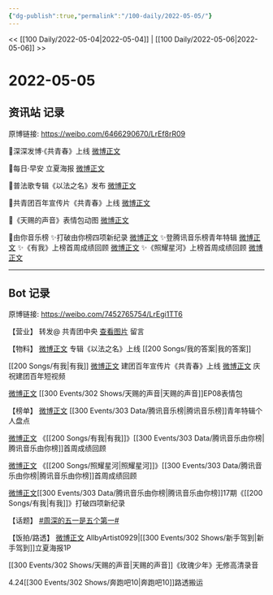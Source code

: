 ```yaml
---
{"dg-publish":true,"permalink":"/100-daily/2022-05-05/"}
---
```



<< [[100 Daily/2022-05-04\|2022-05-04]] | [[100 Daily/2022-05-06\|2022-05-06]] >>

# 2022-05-05

## 资讯站 记录

原博链接: https://weibo.com/6466290670/LrEf8rR09

💫深深发博·《共青春》上线 [微博正文](https://m.weibo.cn/6466290670/4765766094947517)

💫每日·早安 立夏海报 [微博正文](https://m.weibo.cn/6466290670/4765684536705331)

💫普法歌专辑《以法之名》发布 [微博正文](https://m.weibo.cn/6466290670/4765700423942782)

💫共青团百年宣传片《共青春》上线 [微博正文](https://m.weibo.cn/6466290670/4765720296032139)

💫《天赐的声音》表情包动图 [微博正文](https://m.weibo.cn/6466290670/4765826643920358)

💫由你音乐榜
✨打破由你榜四项新纪录 [微博正文](https://m.weibo.cn/6466290670/4765719490986208)
✨登腾讯音乐榜青年特辑 [微博正文](https://m.weibo.cn/6466290670/4765799929089099)
✨《有我》上榜首周成绩回顾 [微博正文](https://m.weibo.cn/6466290670/4765835674256419)
✨《照耀星河》上榜首周成绩回顾 [微博正文](https://m.weibo.cn/6466290670/4765888127175021)

---
## Bot 记录

原博链接: https://weibo.com/7452765754/LrEgi1TT6

【营业】
[](https://m.weibo.cn/1736988591/4765764260988496) 转发@ 共青团中央
[查看图片](https://wx3.sinaimg.cn/large/0088n2Pggy1h1xwbno32fj30yi07e74l.jpg) 留言 [](https://m.weibo.cn/1736988591/4764331055517377)

【物料】
[微博正文](https://m.weibo.cn/5053469079/4765674847866795) 专辑《以法之名》上线 [[200 Songs/我的答案\|我的答案]]

[[200 Songs/有我\|有我]]
[微博正文](https://m.weibo.cn/3937348351/4765697664880610) 建团百年宣传片《共青春》上线
[微博正文](https://m.weibo.cn/3937348351/4765802584868638) 庆祝建团百年短视频

[微博正文](https://m.weibo.cn/1315706994/4765825485244340) [[300 Events/302 Shows/天赐的声音\|天赐的声音]]EP08表情包

【榜单】
[微博正文](https://m.weibo.cn/6573096128/4765792794837886) [[300 Events/303 Data/腾讯音乐榜\|腾讯音乐榜]]青年特辑个人盘点

[微博正文](https://m.weibo.cn/6733257358/4765833044165933) 《[[200 Songs/有我\|有我]]》[[300 Events/303 Data/腾讯音乐由你榜\|腾讯音乐由你榜]]首周成绩回顾

[微博正文](https://m.weibo.cn/6733257358/4765848142614446) 《[[200 Songs/照耀星河\|照耀星河]]》[[300 Events/303 Data/腾讯音乐由你榜\|腾讯音乐由你榜]]首周成绩回顾

[微博正文](https://m.weibo.cn/6733257358/4765713375431363)[[300 Events/303 Data/腾讯音乐由你榜\|腾讯音乐由你榜]]17期《[[200 Songs/有我\|有我]]》打破四项新纪录

【话题】
[#周深的五一是五个第一#](https://s.weibo.com/weibo?q=%23%E5%91%A8%E6%B7%B1%E7%9A%84%E4%BA%94%E4%B8%80%E6%98%AF%E4%BA%94%E4%B8%AA%E7%AC%AC%E4%B8%80%23)

【饭拍/路透】
[微博正文](https://m.weibo.cn/6873250805/4765735954418023) AllbyArtist0929|[[300 Events/302 Shows/新手驾到\|新手驾到]]立夏海报1P

[](https://m.weibo.cn/5233410965/4765746649108204) [[300 Events/302 Shows/天赐的声音\|天赐的声音]]《玫瑰少年》无修高清录音

[](https://m.weibo.cn/7568338314/4765799737461702) 4.24[[300 Events/302 Shows/奔跑吧10\|奔跑吧10]]路透搬运
